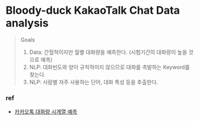 # Bloody-duck KakaoTalk Chat Data analysis

> Goals
> 1. Data: 간헐적이지만 월별 대화량을 예측한다. (시험기간의 대화량이 높을 것으로 예측)
> 2. NLP: 대화빈도와 양이 규칙적이지 않으므로 대화를 촉발하는 Keyword를 찾는다.
> 3. NLP: 사람별 자주 사용하는 단어, 대화 특성 등을 추출한다.

### ref
- [카카오톡 대화량 시계열 예측](https://cysics.github.io/%ED%85%8D%EC%8A%A4%ED%8A%B8%20%EB%A7%88%EC%9D%B4%EB%8B%9D/%EC%8B%9C%EA%B3%84%EC%97%B4%20%EB%B6%84%EC%84%9D/kakaotalk-time-series/)
